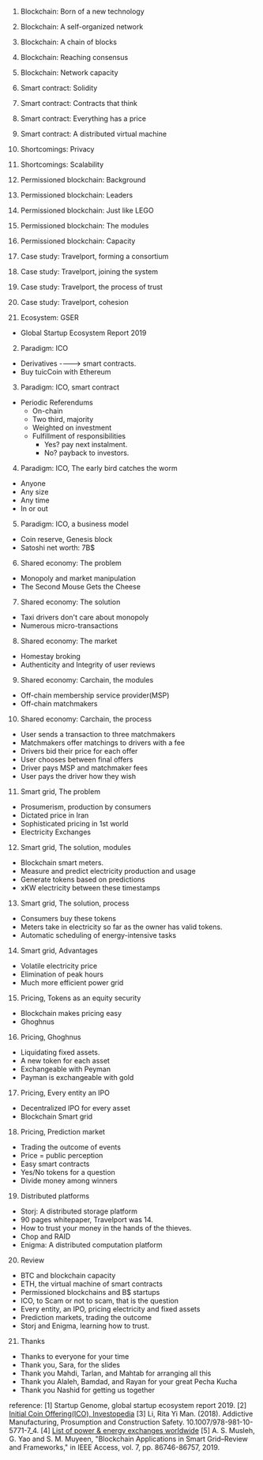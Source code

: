 1. Blockchain: Born of a new technology
2. Blockchain: A self-organized network
3. Blockchain: A chain of blocks
4. Blockchain: Reaching consensus
5. Blockchain: Network capacity
6. Smart contract: Solidity
7. Smart contract: Contracts that think
8. Smart contract: Everything has a price
9. Smart contract: A distributed virtual machine
10. Shortcomings: Privacy 
11. Shortcomings: Scalability
12. Permissioned blockchain: Background
13. Permissioned blockchain: Leaders
14. Permissioned blockchain: Just like LEGO
15. Permissioned blockchain: The modules
16. Permissioned blockchain: Capacity
17. Case study: Travelport, forming a consortium
18. Case study: Travelport, joining the system
19. Case study: Travelport, the process of trust
20. Case study: Travelport, cohesion

1. Ecosystem: GSER
 * Global Startup Ecosystem Report 2019

2. Paradigm: ICO
 * Derivatives ----> smart contracts.
 * Buy tuicCoin with Ethereum

3. Paradigm: ICO, smart contract
 * Periodic Referendums
   + On-chain
   + Two third, majority
   + Weighted on investment
   + Fulfillment of responsibilities
     - Yes? pay next instalment.
     - No? payback to investors.

4. Paradigm: ICO, The early bird catches the worm
 * Anyone
 * Any size
 * Any time
 * In or out

5. Paradigm: ICO, a business model
 * Coin reserve, Genesis block
 * Satoshi net worth: 7B$

6. Shared economy: The problem
 * Monopoly and market manipulation
 * The Second Mouse Gets the Cheese

7. Shared economy: The solution
 * Taxi drivers don't care about monopoly
 * Numerous micro-transactions

8. Shared economy: The market
 * Homestay broking
 * Authenticity and Integrity of user reviews

9. Shared economy: Carchain, the modules
 * Off-chain membership service provider(MSP)
 * Off-chain matchmakers

10. Shared economy: Carchain, the process
 * User sends a transaction to three matchmakers
 * Matchmakers offer matchings to drivers with a fee
 * Drivers bid their price for each offer
 * User chooses between final offers
 * Driver pays MSP and matchmaker fees
 * User pays the driver how they wish

11. Smart grid, The problem
 * Prosumerism, production by consumers
 * Dictated price in Iran
 * Sophisticated pricing in 1st world
 * Electricity Exchanges

12. Smart grid, The solution, modules
 * Blockchain smart meters.
 * Measure and predict electricity production and usage
 * Generate tokens based on predictions
 * xKW electricity between these timestamps

13. Smart grid, The solution, process
 * Consumers buy these tokens
 * Meters take in electricity so far as the owner has valid tokens.
 * Automatic scheduling of energy-intensive tasks

14. Smart grid, Advantages
 * Volatile electricity price
 * Elimination of peak hours
 * Much more efficient power grid

15. Pricing, Tokens as an equity security
 * Blockchain makes pricing easy
 * Ghoghnus

16. Pricing, Ghoghnus
 * Liquidating fixed assets.
 * A new token for each asset
 * Exchangeable with Peyman
 * Payman is exchangeable with gold

17. Pricing, Every entity an IPO
 * Decentralized IPO for every asset
 * Blockchain Smart grid

18. Pricing, Prediction market
 * Trading the outcome of events
 * Price = public perception
 * Easy smart contracts
 * Yes/No tokens for a question
 * Divide money among winners

19. Distributed platforms
 * Storj: A distributed storage platform
 * 90 pages whitepaper, Travelport was 14.
 * How to trust your money in the hands of the thieves.
 * Chop and RAID
 * Enigma: A distributed computation platform

20. Review
 * BTC and blockchain capacity
 * ETH, the virtual machine of smart contracts
 * Permissioned blockchains and B$ startups
 * ICO, to Scam or not to scam, that is the question
 * Every entity, an IPO, pricing electricity and fixed assets
 * Prediction markets, trading the outcome
 * Storj and Enigma, learning how to trust.

21. Thanks
 * Thanks to everyone for your time
 * Thank you, Sara, for the slides
 * Thank you Mahdi, Tarlan, and Mahtab for arranging all this
 * Thank you Alaleh, Bamdad, and Rayan for your great Pecha Kucha
 * Thank you Nashid for getting us together

reference:
[1] Startup Genome, global startup ecosystem report 2019.
[2] [Initial Coin Offering(ICO), Investopedia](https://www.investopedia.com/terms/i/initial-coin-offering-ico.asp)
[3] Li, Rita Yi Man. (2018). Addictive Manufacturing, Prosumption and Construction Safety. 10.1007/978-981-10-5771-7_4.
[4] [List of power & energy exchanges worldwide](https://www.next-kraftwerke.com/knowledge/power-exchanges-list)
[5] A. S. Musleh, G. Yao and S. M. Muyeen, "Blockchain Applications in Smart Grid–Review and Frameworks," in IEEE Access, vol. 7, pp. 86746-86757, 2019.

